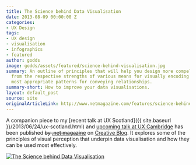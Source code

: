 ```yaml
---
title: The Science behind Data Visualisation
date: 2013-08-09 00:00:00 Z
categories:
- UX Design
tags:
- UX design
- visualisation
- infographics
- featured
author: godds
image: godds/assets/featured/science-behind-visualisation.jpg
summary: An outline of principles that will help you design more compelling data visualisations,
  from the respective strengths of various means for visually encoding values to the
  most appropriate patterns for conveying relationships.
summary-short: How to improve your data visualisations.
layout: default_post
source: site
originalArticleLink: http://www.netmagazine.com/features/science-behind-data-visualisation
---
```


A companion piece to my [recent talk at UX Scotland]({{ site.baseurl }}/2013/06/24/ux-scotland.html) and [upcoming talk at UX Cambridge](http://uxcambridge.net/uxc2013/sessions/index.php?session=4) has been published <del>by [.net magazine](http://www.creativebloq.com/net-magazine)</del> on [Creative Bloq](http://www.creativebloq.com/design/science-behind-data-visualisation-8135496).  It explores some of the principles of visual perception that underpin data visualisation and how they can be used most effectively.

<a href="http://www.creativebloq.com/design/science-behind-data-visualisation-8135496"><img src="{{ site.baseurl }}/godds/assets/visual_process.jpg" alt="The Science behind Data Visualisation" class="aligncenter" /></a>
